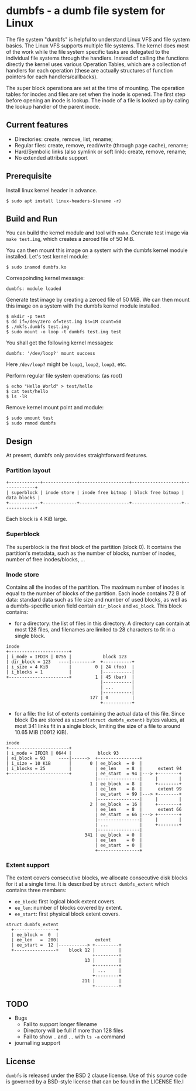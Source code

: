 # dumbfs - a dumb file system for Linux

The file system "dumbfs" is helpful to understand Linux VFS and file system basics.
The Linux VFS supports multiple file systems. The kernel does most of the work while the file system specific tasks are delegated to the individual file systems through the handlers. Instead of calling the functions directly the kernel uses various Operation Tables, which are a collection of handlers for each operation (these are actually structures of function pointers for each handlers/callbacks). 

The super block operations are set at the time of mounting. The operation tables for inodes and files are set when the inode is opened. The first step before opening an inode is lookup. The inode of a file is looked up by caling the lookup handler of the parent inode. 

## Current features

* Directories: create, remove, list, rename;
* Regular files: create, remove, read/write (through page cache), rename;
* Hard/Symbolic links (also symlink or soft link): create, remove, rename;
* No extended attribute support

## Prerequisite

Install linux kernel header in advance.
```shell
$ sudo apt install linux-headers-$(uname -r)
```

## Build and Run

You can build the kernel module and tool with `make`.
Generate test image via `make test.img`, which creates a zeroed file of 50 MiB.

You can then mount this image on a system with the dumbfs kernel module installed.
Let's test kernel module:
```shell
$ sudo insmod dumbfs.ko
```

Correspoinding kernel message:
```
dumbfs: module loaded
```

Generate test image by creating a zeroed file of 50 MiB. We can then mount
this image on a system with the dumbfs kernel module installed.
```shell
$ mkdir -p test
$ dd if=/dev/zero of=test.img bs=1M count=50
$ ./mkfs.dumbfs test.img
$ sudo mount -o loop -t dumbfs test.img test
```

You shall get the following kernel messages:
```
dumbfs: '/dev/loop?' mount success
```
Here `/dev/loop?` might be `loop1`, `loop2`, `loop3`, etc.

Perform regular file system operations: (as root)
```shell
$ echo "Hello World" > test/hello
$ cat test/hello
$ ls -lR
```

Remove kernel mount point and module:
```shell
$ sudo umount test
$ sudo rmmod dumbfs
```

## Design

At present, dumbfs only provides straightforward features.

### Partition layout
```
+------------+-------------+-------------------+-------------------+-------------+
| superblock | inode store | inode free bitmap | block free bitmap | data blocks |
+------------+-------------+-------------------+-------------------+-------------+
```
Each block is 4 KiB large.

### Superblock
The superblock is the first block of the partition (block 0). It contains the partition's metadata, such as the number of blocks, number of inodes, number of free inodes/blocks, ...

### Inode store
Contains all the inodes of the partition. The maximum number of inodes is equal to the number of blocks of the partition. Each inode contains 72 B of data: standard data such as file size and number of used blocks, as well as a dumbfs-specific union field contain `dir_block` and `ei_block`. This block contains:
  - for a directory: the list of files in this directory. A directory can contain at most 128 files, and filenames are limited to 28 characters to fit in a single block.
  ```
  inode
  +-----------------------+
  | i_mode = IFDIR | 0755 |            block 123
  | dir_block = 123   ----|-------->  +-----------+
  | i_size = 4 KiB        |         0 | 24 (foo)  |
  | i_blocks = 1          |           |-----------|
  +-----------------------+         1 | 45 (bar)  |
                                      |-----------|
                                      | ...       |
                                      |-----------|
                                  127 | 0         |
                                      +-----------+
  ```
  - for a file: the list of extents containing the actual data of this file. Since block IDs are stored as `sizeof(struct dumbfs_extent)` bytes values, at most 341 links fit in a single block, limiting the size of a file to around 10.65 MiB (10912 KiB).
  ```
  inode                                                
  +-----------------------+                           
  | i_mode = IFDIR | 0644 |          block 93       
  | ei_block = 93     ----|------>  +----------------+      
  | i_size = 10 KiB       |       0 | ee_block  = 0  |     
  | i_blocks = 25         |         | ee_len    = 8  |      extent 94 
  +-----------------------+         | ee_start  = 94 |---> +--------+
                                    |----------------|     |        |     
                                  1 | ee_block  = 8  |     +--------+
                                    | ee_len    = 8  |      extent 99
                                    | ee_start  = 99 |---> +--------+ 
                                    |----------------|     |        |
                                  2 | ee_block  = 16 |     +--------+
                                    | ee_len    = 8  |      extent 66 
                                    | ee_start  = 66 |---> +--------+
                                    |----------------|     |        |
                                    | ...            |     +--------+
                                    |----------------|  
                                341 | ee_block  = 0  | 
                                    | ee_len    = 0  |
                                    | ee_start  = 0  |
                                    +----------------+
  ```
### Extent support
The extent covers consecutive blocks, we allocate consecutive disk blocks for it at a single time. It is described by `struct dumbfs_extent` which contains three members:
- `ee_block`: first logical block extent covers.
- `ee_len`: number of blocks covered by extent.
- `ee_start`: first physical block extent covers.
```
struct dumbfs_extent
  +----------------+                           
  | ee_block =  0  |    
  | ee_len   =  200|              extent
  | ee_start =  12 |-----------> +---------+
  +----------------+    block 12 |         |
                                 +---------+
                              13 |         |
                                 +---------+
                                 | ...     |
                                 +---------+
                             211 |         |
                                 +---------+

```
## TODO

- Bugs
    * Fail to support longer filename
    * Directory will be full if more than 128 files
    * Fail to show `.` and `..` with `ls -a` command
- journalling support

## License

`dumbfs` is released under the BSD 2 clause license. Use of this source code is governed by
a BSD-style license that can be found in the LICENSE file.l
